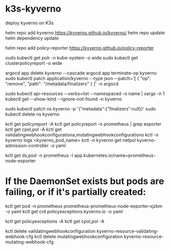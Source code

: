 # k3s-kyverno
deploy kyverno on K3s

helm repo add kyverno https://kyverno.github.io/kyverno/
helm repo update
helm dependency update

helm repo add policy-reporter https://kyverno.github.io/policy-reporter

sudo kubectl get polr -n kube-system -o wide
sudo kubectl get clusterpolicyreport -o wide

argocd app delete kyverno --cascade
argocd app terminate-op kyverno
sudo kubectl patch application/kyverno --type json --patch='[ { "op": "remove", "path": "/metadata/finalizers" } ]' -n argocd

sudo kubectl api-resources --verbs=list --namespaced -o name | xargs -n 1 kubectl get --show-kind --ignore-not-found -n kyverno

sudo kubectl patch ns kyverno -p '{"metadata":{"finalizers":null}}'
sudo kubectl delete ns kyverno

kctl get policyreport -A
kctl get policyreport -n prometheus | grep exporter
kctl get cpol,pol -A
kctl get validatingwebhookconfigurations,mutatingwebhookconfigurations
kctl -n kyverno logs <kyverno_pod_name> 
kctl -n kyverno get netpol kyverno-admission-controller -o yaml

kctl get ds,pod -n prometheus -l app.kubernetes.io/name=prometheus-node-exporter

# If the DaemonSet exists but pods are failing, or if it's partially created:
kctl get pod -n prometheus prometheus-prometheus-node-exporter-xjzkm -o yaml
kctl get crd policyexceptions.kyverno.io -o yaml

kctl get policyexceptions -A
kctl get cpol,pol -A


kctl delete validatingwebhookconfiguration kyverno-resource-validating-webhook-cfg
kctl delete  mutatingwebhookconfiguration kyverno-resource-mutating-webhook-cfg
